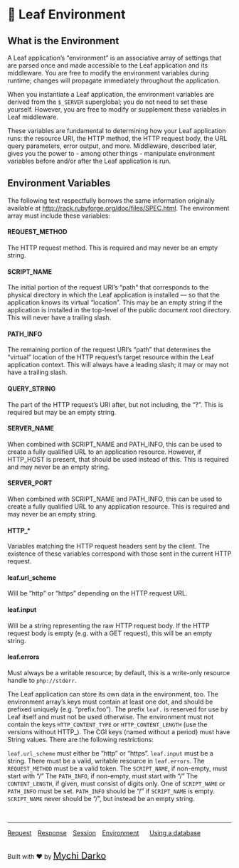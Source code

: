 # 🎇 Leaf Environment

## What is the Environment

A Leaf application’s “environment” is an associative array of settings that are parsed once and made accessible to the Leaf application and its middleware. You are free to modify the environment variables during runtime; changes will propagate immediately throughout the application.

When you instantiate a Leaf application, the environment variables are derived from the `$_SERVER` superglobal; you do not need to set these yourself. However, you are free to modify or supplement these variables in Leaf middleware.

These variables are fundamental to determining how your Leaf application runs: the resource URI, the HTTP method, the HTTP request body, the URL query parameters, error output, and more. Middleware, described later, gives you the power to - among other things - manipulate environment variables before and/or after the Leaf application is run.

## Environment Variables
The following text respectfully borrows the same information originally available at http://rack.rubyforge.org/doc/files/SPEC.html. The environment array must include these variables:


#### REQUEST_METHOD
The HTTP request method. This is required and may never be an empty string.

#### SCRIPT_NAME
The initial portion of the request URI’s “path” that corresponds to the physical directory in which the Leaf application is installed — so that the application knows its virtual “location”. This may be an empty string if the application is installed in the top-level of the public document root directory. This will never have a trailing slash.

#### PATH_INFO
The remaining portion of the request URI’s “path” that determines the “virtual” location of the HTTP request’s target resource within the Leaf application context. This will always have a leading slash; it may or may not have a trailing slash.

#### QUERY_STRING
The part of the HTTP request’s URI after, but not including, the “?”. This is required but may be an empty string.

#### SERVER_NAME
When combined with SCRIPT_NAME and PATH_INFO, this can be used to create a fully qualified URL to an application resource. However, if HTTP_HOST is present, that should be used instead of this. This is required and may never be an empty string.

#### SERVER_PORT
When combined with SCRIPT_NAME and PATH_INFO, this can be used to create a fully qualified URL to any application resource. This is required and may never be an empty string.

#### HTTP_*
Variables matching the HTTP request headers sent by the client. The existence of these variables correspond with those sent in the current HTTP request.

#### leaf.url_scheme
Will be “http” or “https” depending on the HTTP request URL.

#### leaf.input
Will be a string representing the raw HTTP request body. If the HTTP request body is empty (e.g. with a GET request), this will be an empty string.

#### leaf.errors
Must always be a writable resource; by default, this is a write-only resource handle to `php://stderr`.

The Leaf application can store its own data in the environment, too. The environment array’s keys must contain at least one dot, and should be prefixed uniquely (e.g. “prefix.foo”). The prefix `leaf.` is reserved for use by Leaf itself and must not be used otherwise. The environment must not contain the keys `HTTP_CONTENT_TYPE` or `HTTP_CONTENT_LENGTH` (use the versions without HTTP_). The CGI keys (named without a period) must have String values. There are the following restrictions:

`leaf.url_scheme` must either be “http” or “https”.
`leaf.input` must be a string.
There must be a valid, writable resource in `leaf.errors`.
The `REQUEST_METHOD` must be a valid token.
The `SCRIPT_NAME`, if non-empty, must start with “/”
The `PATH_INFO`, if non-empty, must start with “/”
The `CONTENT_LENGTH`, if given, must consist of digits only.
One of `SCRIPT_NAME` or `PATH_INFO` must be set. `PATH_INFO` should be “/” if `SCRIPT_NAME` is empty. `SCRIPT_NAME` never should be “/”, but instead be an empty string.


<br>
<hr>

<a href="#/leaf/v/lucky-charm/http/request" style="margin: 0px">Request</a>
<a href="#/leaf/v/lucky-charm/http/response" style="margin: 0px 10px;">Response</a>
<a href="#/leaf/v/lucky-charm/http/session" style="margin: 0px; 10px;">Session</a>
<a href="#/leaf/v/lucky-charm/environment" style="margin: 0px 10px;">Environment</a>
<a href="#/leaf/v/lucky-charm/database" style="margin: 0px 10px;">Using a database</a>

<br>
Built with ❤ by <a href="https://mychi.netlify.com" style="font-size: 20px; color: #111;" target="_blank">Mychi Darko</a>